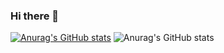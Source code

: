 ### Hi there 👋


[![Anurag's GitHub stats](https://github-readme-stats.vercel.app/api?username=Gerald0Juni0r)](https://github.com/anuraghazra/github-readme-stats)
![Anurag's GitHub stats](https://github-readme-stats.vercel.app/api?username=Gerald0Juni0r&hide=contribs,prs)
<!--
**Gerald0Juni0r/Gerald0Juni0r** is a ✨ _special_ ✨ repository because its `README.md` (this file) appears on your GitHub profile.

Here are some ideas to get you started:

- 🔭 I’m currently working on ...
- 🌱 I’m currently learning ...
- 👯 I’m looking to collaborate on ...
- 🤔 I’m looking for help with ...
- 💬 Ask me about ...
- 📫 How to reach me: ...
- 😄 Pronouns: ...
- ⚡ Fun fact: ...
-->
